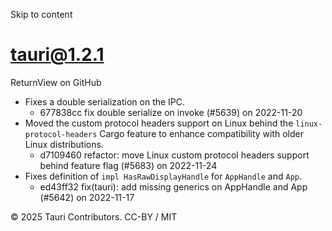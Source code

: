 Skip to content
# tauri@1.2.1
ReturnView on GitHub
  * Fixes a double serialization on the IPC. 
    * 677838cc fix double serialize on invoke (#5639) on 2022-11-20
  * Moved the custom protocol headers support on Linux behind the `linux-protocol-headers` Cargo feature to enhance compatibility with older Linux distributions. 
    * d7109460 refactor: move Linux custom protocol headers support behind feature flag (#5683) on 2022-11-24
  * Fixes definition of `impl HasRawDisplayHandle` for `AppHandle` and `App`. 
    * ed43ff32 fix(tauri): add missing generics on AppHandle and App (#5642) on 2022-11-17


© 2025 Tauri Contributors. CC-BY / MIT
